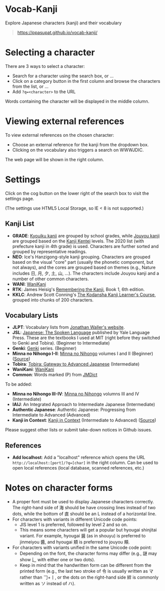 # Vocab-Kanji
Explore Japanese characters (kanji) and their vocabulary

> <https://ppasupat.github.io/vocab-kanji/>

# Selecting a character

There are 3 ways to select a character:

* Search for a character using the search box, or ...
* Click on a category button in the first column and browse the characters from the list, or ...
* Add `?q=<character>` to the URL

Words containing the character will be displayed in the middle column.

# Viewing external references

To view external references on the chosen character:

* Choose an external reference for the kanji from the dropdown box.
* Clicking on the vocabulary also triggers a search on WWWJDIC.

The web page will be shown in the right column.

# Settings

Click on the cog button on the lower right of the search box to visit the settings page.

(The settings use HTML5 Local Storage, so IE < 8 is not supported.)

## Kanji List

* **GRADE**: [Kyouiku kanji](https://en.wikipedia.org/wiki/Ky%C5%8Diku_kanji)
  are grouped by school grades,
  while [Jouyou kanji](https://en.wikipedia.org/wiki/J%C5%8Dy%C5%8D_kanji)
  are grouped based on the 
  [Kanji Kentei](http://www.kanken.or.jp/kanken/outline/data/outline_degree_national_list.pdf) levels.
  The 2020 list (with prefecture kanji in 4th grade) is used.
  Characters are further sorted and grouped by representative readings.
* **NEO**: Ice's Hanzigong-style kanji grouping.
  Characters are grouped based on the visual "core" part
  (usually the phonetic component, but not always),
  and the cores are grouped based on themes
  (e.g., Nature includes 日, 月, 夕, 土, 山, ...).
  The characters include Jouyou kanji and a number of other common characters.
* **WANI**: [WaniKani](https://www.wanikani.com/kanji)
* **RTK**: James Heisig's [Remembering the Kanji](https://en.wikipedia.org/wiki/Remembering_the_Kanji_and_Remembering_the_Hanzi), Book 1, 6th edition.
* **KKLC**: Andrew Scott Conning's [The Kodansha Kanji Learner's Course](https://www.amazon.com/dp/1568365268),
  grouped into chunks of 200 characters.

## Vocabulary Lists

* **JLPT**: Vocabulary lists from [Jonathan Waller's website](http://www.tanos.co.uk/jlpt/).
* **JSL**: [Japanese: The Spoken Language](http://www.tanos.co.uk/jlpt/)
  published by Yale Language Press.
  These are the textbooks I used at MIT (right before they switched to Genki
  and Tobira). (Beginner to Intermediate)
* **Genki**: [Genki](http://genki.japantimes.co.jp/index_en) series.
  (Beginner)
* **Minna no Nihongo I-II**: [Minna no Nihongo](http://www.3anet.co.jp/english/books/books_01.html)
  volumes I and II (Beginner)
  ([Source](http://kyoan.u-biq.org/tangosearch.html))
* **Tobira**: [Tobira: Gateway to Advanced Japanese](http://tobiraweb.9640.jp/) (Intermediate)
* **WaniKani**: [WaniKani](https://www.wanikani.com/vocabulary)
* **Common**: Words marked (P) from [JMDict](https://www.edrdg.org/wiki/index.php/JMdict-EDICT_Dictionary_Project)

To be added:

* **Minna no Nihongo III-IV**: [Minna no Nihongo](http://www.3anet.co.jp/english/books/books_01.html)
  volumns III and IV (Intermediate)
* **IAIJ**: An Integrated Approach to Intermediate Japanese (Intermediate)
* **Authentic Japanese**: Authentic Japanese: Progressing from Intermediate to Advanced (Advanced)
* **Kanji in Context**: [Kanji in Context](https://www.amazon.com/dp/4789007537) (Intermediate to Advanced)
  ([Source](http://www.denisowski.org/Japanese/KIC/KIC.html))

Please suggest other lists or submit take-down notices in Github issues.

## References

* **Add localhost**: Add a "localhost" reference which opens the URL
  `http://localhost:[port]/?q=[char]` in the right column.
  Can be used to open local references (local database, scanned references, etc.)

# Notes on character forms

* A proper font must be used to display Japanese characters correctly.
  The right-hand side of 海 should be have crossing lines instead of two dots,
  while the bottom of 直 should be an L instead of a horizontal line.
* For characters with variants in different Unicode code points:
  * JIS level 1 is preferred, followed by level 2 and so on.
  * This means some characters will get a popular but hyougai shinjitai variant.
    For example, hyougai 醤 (as in shouyu) is preferred to jinmeiyou 醬,
    and hyougai 頬 is preferred to jouyou 頰.
* For characters with variants unified in the same Unicode code point:
  * Depending on the font, the character forms may differ
    (e.g., 謎 may show 辶 with either one or two dots).
  * Keep in mind that the handwritten form can be different from the printed form
    (e.g., the last two stroke of 令 is usually written as マ rather than 𠃌+丨,
    or the dots on the right-hand side 絆 is commonly written as ソ instead of ハ).
